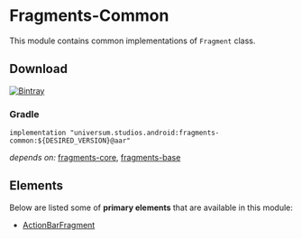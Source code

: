 Fragments-Common
===============

This module contains common implementations of `Fragment` class.

## Download ##
[![Bintray](https://api.bintray.com/packages/universum-studios/android/universum.studios.android%3Afragments/images/download.svg)](https://bintray.com/universum-studios/android/universum.studios.android%3Afragments/_latestVersion)

### Gradle ###

    implementation "universum.studios.android:fragments-common:${DESIRED_VERSION}@aar"

_depends on:_
[fragments-core](https://bitbucket.org/android-universum/fragments/src/master/library-core),
[fragments-base](https://bitbucket.org/android-universum/fragments/src/master/library-base)

## Elements ##

Below are listed some of **primary elements** that are available in this module:

- [ActionBarFragment](https://bitbucket.org/android-universum/fragments/src/master/library-common/src/main/java/universum/studios/android/fragment/ActionBarFragment.java)
